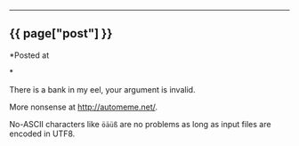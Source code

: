 

---
## {{ page["post"] }}

*Posted at
<!--%
from datetime import datetime
print(datetime.strptime(page["date"], "%Y-%m-%d").strftime("%B %d, %Y"))
%-->*

There is a bank in my eel, your argument is invalid.

More nonsense at <http://automeme.net/>.

No-ASCII characters like `öäüß` are no problems as long as input files are
encoded in UTF8.
